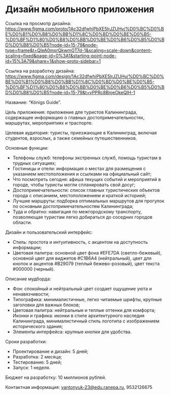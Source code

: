 # Дизайн мобильного приложения

Ссылка на просмотр дизайна: https://www.figma.com/proto/1Ac32dfwhiPbXE5lrJZUHv/%D0%BC%D0%BE%D0%B1%D0%B8%D0%BB%D1%8C%D0%BD%D0%BE%D0%B5-%D0%BF%D1%80%D0%B8%D0%BB%D0%BE%D0%B6%D0%B5%D0%BD%D0%B8%D0%B5?node-id=15-79&node-type=frame&t=QleA0mxrQkwmGT7d-1&scaling=scale-down&content-scaling=fixed&page-id=0%3A1&starting-point-node-id=15%3A79&share=1&show-proto-sidebar=1

Ссылка на разработку дизайна: https://www.figma.com/design/1Ac32dfwhiPbXE5lrJZUHv/%D0%BC%D0%BE%D0%B1%D0%B8%D0%BB%D1%8C%D0%BD%D0%BE%D0%B5-%D0%BF%D1%80%D0%B8%D0%BB%D0%BE%D0%B6%D0%B5%D0%BD%D0%B8%D0%B5?node-id=15-79&t=vPPRc8BnjeOkeQIH-1

Название: “Königs Guide”.

Цель приложения: приложение для туристов Калининграда, содержащее информацию о главных достопримечательностях, маршрутах, мероприятиях и траспорте.

Целевая аудитория: туристы, приезжающие в Калининград, включая студентов, взрослых, а также семейных путешественников.

Основные функции:
- Телефоны служб: телефоны экстренных служб, помощь туристам в трудных ситуациях;
- Гостиницы и отели: информация о местах для размещения с указанием местоположения и ссылками на официальный сайт;
- Что посмотреть сегодня: афиша текущих событий и мероприятий в городе, чтобы туристы могли спланировать свой досуг;
- Достопримечательности: список главных туристических объектов города с описанием, местоположением и краткой историей;
- Лучшие маршруты: подборка оптимальных маршрутов для прогулок по основным достопримечательностям Калининграда;
- Туда и обратно: навигация по межгородскому транспорту, позволяющая туристам легко добираться до соседних городов области.

Дизайн и пользовательский интерфейс:
- Стиль: простота и интуитивность, с акцентом на доступность информации;
- Цветовая палитра: основной цвет фона #EFE7DA (светло-бежевый), основной цвет для виджетов #C1B6A4 (нейтральный), цвет для кнопок и акцентов #B29079 (теплый бежево-розовый), цвет текста #000000 (черный).

Описание мудборда:
- Фон: спокойный и нейтральный цвет создает ощущение уюта и ненавязчивости;
- Типографика: минималистичные, легко читаемые шрифты, крупные заголовки для важных блоков;
- Цветовая палитра: нейтральные и теплые оттенки для комфорта;
Иконки и графика: иконки в стиле архитектурного наследия Калининграда, минималистичный стиль логотипа с изображением исторического здания;
- Элементы интерфейса: крупные кнопки для удобства.

Сроки разработки:
- Проектирование и дизайн: 5 дней;
- Разработка: 2 месяца;
- Тестирование: 5 дней;
- Запуск: 1 неделя.

Бюджет на разработку: 10 миллионов рублей.

Контактная информация: vantonyuk-23@edu.ranepa.ru, 9532126675
